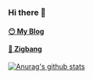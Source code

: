 ### Hi there 👋

#### [😶 My Blog](https://www.cckn.dev/) 
#### [🏢 Zigbang](https://github.com/pds-ZB) 




[![Anurag's github stats](https://github-readme-stats.vercel.app/api?username=cckn)](https://github.com/anuraghazra/github-readme-stats)

<!--
**cckn/cckn** is a ✨ _special_ ✨ repository because its `README.md` (this file) appears on your GitHub profile.

Here are some ideas to get you started:

- 🔭 I’m currently working on ...
- 🌱 I’m currently learning ...
- 👯 I’m looking to collaborate on ...
- 🤔 I’m looking for help with ...
- 💬 Ask me about ...
- 📫 How to reach me: ...
- 😄 Pronouns: ...
- ⚡ Fun fact: ...
-->

